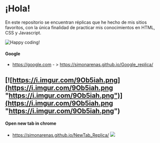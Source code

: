 # ¡Hola!

En este repositorio se encuentran réplicas que he hecho de mis sitios favoritos, con la única finalidad de practicar mis conocimientos en HTML, CSS y Javascript.

![Happy coding!](https://media3.giphy.com/media/eCqFYAVjjDksg/giphy.gif?cid=790b7611eeeb31996439128c0f30b83250f2dc310ae5f5cb&rid=giphy.gif)

#### Google
-  https://google.com - > https://simonarenas.github.io/Google_replica/

[![https://i.imgur.com/9Ob5iah.png](https://i.imgur.com/9Ob5iah.png "https://i.imgur.com/9Ob5iah.png")](https://i.imgur.com/9Ob5iah.png "https://i.imgur.com/9Ob5iah.png")
------------
#### Open new tab in chrome
- https://simonarenas.github.io/NewTab_Replica/
![](https://i.imgur.com/lGLDOtg.png)

